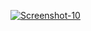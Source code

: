 <a href="https://github.com/ahmedosaka/snippets/blob/main/Coursera/src/SQL%20for%20Data%20Science.jpg"><img src="https://github.com/ahmedosaka/snippets/blob/main/Coursera/src/SQL%20for%20Data%20Science.jpg" alt="Screenshot-10" border="0"></a>
